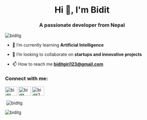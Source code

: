 <h1 align="center">Hi 👋, I'm Bidit</h1>
<h3 align="center">A passionate developer from Nepal</h3>

<p align="left"> <img src="https://github-profile-trophy.vercel.app/?username=BiditG&theme=algolia&column=3&margin-h=15&no-frame=true&margin-w=100" alt="biditg" /> </p>


- 🌱 I’m currently learning **Artificial Intelligence**

- 👯 I’m looking to collaborate on **startups and innovative projects**

- 📫 How to reach me **biditgiri123@gmail.com**


<h3 align="left">Connect with me:</h3>
<p align="left">
<a href="https://linkedin.com/in/bidit giri" target="blank"><img align="center" src="https://raw.githubusercontent.com/rahuldkjain/github-profile-readme-generator/master/src/images/icons/Social/linked-in-alt.svg" alt="bidit giri" height="30" width="40" /></a>
<a href="https://fb.com/bidit giri" target="blank"><img align="center" src="https://raw.githubusercontent.com/rahuldkjain/github-profile-readme-generator/master/src/images/icons/Social/facebook.svg" alt="bidit giri" height="30" width="40" /></a>
<a href="https://instagram.com/bidit7" target="blank"><img align="center" src="https://raw.githubusercontent.com/rahuldkjain/github-profile-readme-generator/master/src/images/icons/Social/instagram.svg" alt="bidit7" height="30" width="40" /></a>
</p>

<p>&nbsp;<img align="center" src="https://github-readme-stats.vercel.app/api?username=biditg&show_icons=true&locale=en" alt="biditg" /></p>

<p><img align="center" src="https://github-readme-streak-stats.herokuapp.com/?user=biditg&" alt="biditg" /></p>

